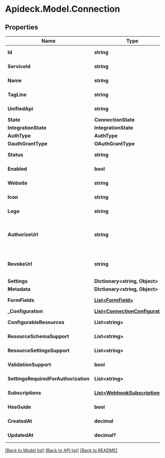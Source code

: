 # Apideck.Model.Connection

## Properties

Name | Type | Description | Notes
------------ | ------------- | ------------- | -------------
**Id** | **string** | The unique identifier of the connection. | [optional] [readonly] 
**ServiceId** | **string** | The ID of the service this connection belongs to. | [optional] [readonly] 
**Name** | **string** | The name of the connection | [optional] [readonly] 
**TagLine** | **string** |  | [optional] [readonly] 
**UnifiedApi** | **string** | The unified API category where the connection belongs to. | [optional] [readonly] 
**State** | **ConnectionState** |  | [optional] 
**IntegrationState** | **IntegrationState** |  | [optional] 
**AuthType** | **AuthType** |  | [optional] 
**OauthGrantType** | **OAuthGrantType** |  | [optional] 
**Status** | **string** | Status of the connection. | [optional] [readonly] 
**Enabled** | **bool** | Whether the connection is enabled or not. You can enable or disable a connection using the Update Connection API. | [optional] 
**Website** | **string** | The website URL of the connection | [optional] [readonly] 
**Icon** | **string** | A visual icon of the connection, that will be shown in the Vault | [optional] [readonly] 
**Logo** | **string** | The logo of the connection, that will be shown in the Vault | [optional] [readonly] 
**AuthorizeUrl** | **string** | The OAuth redirect URI. Redirect your users to this URI to let them authorize your app in the connector&#39;s UI. Before you can use this URI, you must add &#x60;redirect_uri&#x60; as a query parameter to the &#x60;authorize_url&#x60;. Be sure to URL encode the &#x60;redirect_uri&#x60; part. Your users will be redirected to this &#x60;redirect_uri&#x60; after they granted access to your app in the connector&#39;s UI. | [optional] [readonly] 
**RevokeUrl** | **string** | The OAuth revoke URI. Redirect your users to this URI to revoke this connection. Before you can use this URI, you must add &#x60;redirect_uri&#x60; as a query parameter. Your users will be redirected to this &#x60;redirect_uri&#x60; after they granted access to your app in the connector&#39;s UI. | [optional] [readonly] 
**Settings** | **Dictionary&lt;string, Object&gt;** | Connection settings. Values will persist to &#x60;form_fields&#x60; with corresponding id | [optional] 
**Metadata** | **Dictionary&lt;string, Object&gt;** | Attach your own consumer specific metadata | [optional] 
**FormFields** | [**List&lt;FormField&gt;**](FormField.md) | The settings that are wanted to create a connection. | [optional] [readonly] 
**_Configuration** | [**List&lt;ConnectionConfiguration&gt;**](ConnectionConfiguration.md) |  | [optional] 
**ConfigurableResources** | **List&lt;string&gt;** |  | [optional] [readonly] 
**ResourceSchemaSupport** | **List&lt;string&gt;** |  | [optional] [readonly] 
**ResourceSettingsSupport** | **List&lt;string&gt;** |  | [optional] [readonly] 
**ValidationSupport** | **bool** |  | [optional] [readonly] 
**SettingsRequiredForAuthorization** | **List&lt;string&gt;** | List of settings that are required to be configured on integration before authorization can occur | [optional] [readonly] 
**Subscriptions** | [**List&lt;WebhookSubscription&gt;**](WebhookSubscription.md) |  | [optional] [readonly] 
**HasGuide** | **bool** | Whether the connector has a guide available in the developer docs or not (https://docs.apideck.com/connectors/{service_id}/docs/consumer+connection). | [optional] [readonly] 
**CreatedAt** | **decimal** |  | [optional] [readonly] 
**UpdatedAt** | **decimal?** |  | [optional] [readonly] 

[[Back to Model list]](../README.md#documentation-for-models) [[Back to API list]](../README.md#documentation-for-api-endpoints) [[Back to README]](../README.md)

